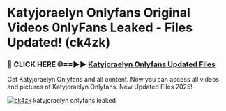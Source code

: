 # Katyjoraelyn Onlyfans Original Videos 0nlyFans Leaked - Files Updated! (ck4zk)

<h3>🔴 CLICK HERE 🌐==►► <a href="https://tinyurl.com/brd5kh86" rel="nofollow">Katyjoraelyn Onlyfans Updated Files</a></h3>

Get Katyjoraelyn Onlyfans and all content. Now you can access all videos and pictures of Katyjoraelyn Onlyfans. New Updated Files 2025!

[![ck4zk](https://i.imgur.com/K7sEzmb.gif)](https://tinyurl.com/brd5kh86)
katyjoraelyn onlyfans leaked